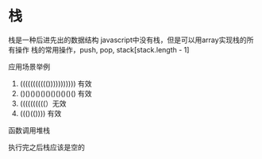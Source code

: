 # 栈

栈是一种后进先出的数据结构
javascript中没有栈，但是可以用array实现栈的所有操作
栈的常用操作，push, pop, stack[stack.length - 1]


应用场景举例

1. ((((((((((())))))))))) 有效
2. ()()()()()()()()()()() 有效
3. ((((((((((）无效
4. ((()(()))) 有效

函数调用堆栈


执行完之后栈应该是空的
